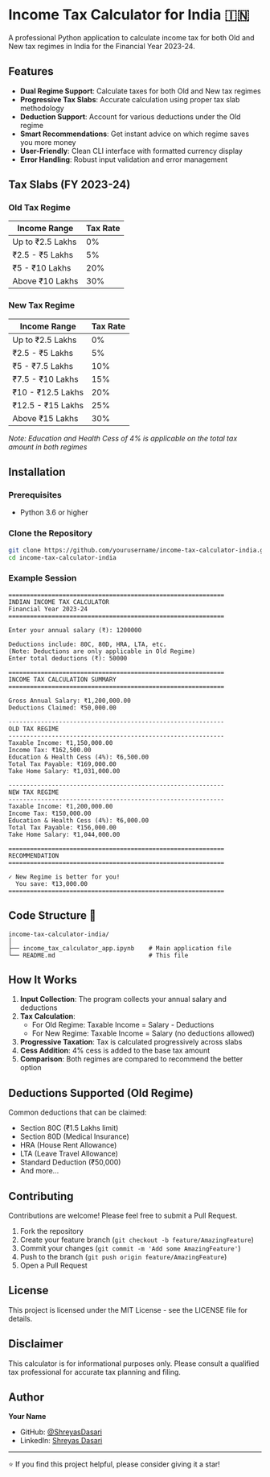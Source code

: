 # Income Tax Calculator for India 🇮🇳

A professional Python application to calculate income tax for both Old and New tax regimes in India for the Financial Year 2023-24.

## Features

- **Dual Regime Support**: Calculate taxes for both Old and New tax regimes
- **Progressive Tax Slabs**: Accurate calculation using proper tax slab methodology
- **Deduction Support**: Account for various deductions under the Old regime
- **Smart Recommendations**: Get instant advice on which regime saves you more money
- **User-Friendly**: Clean CLI interface with formatted currency display
- **Error Handling**: Robust input validation and error management

## Tax Slabs (FY 2023-24)

### Old Tax Regime
| Income Range | Tax Rate |
|--------------|----------|
| Up to ₹2.5 Lakhs | 0% |
| ₹2.5 - ₹5 Lakhs | 5% |
| ₹5 - ₹10 Lakhs | 20% |
| Above ₹10 Lakhs | 30% |

### New Tax Regime
| Income Range | Tax Rate |
|--------------|----------|
| Up to ₹2.5 Lakhs | 0% |
| ₹2.5 - ₹5 Lakhs | 5% |
| ₹5 - ₹7.5 Lakhs | 10% |
| ₹7.5 - ₹10 Lakhs | 15% |
| ₹10 - ₹12.5 Lakhs | 20% |
| ₹12.5 - ₹15 Lakhs | 25% |
| Above ₹15 Lakhs | 30% |

*Note: Education and Health Cess of 4% is applicable on the total tax amount in both regimes*

## Installation

### Prerequisites
- Python 3.6 or higher

### Clone the Repository
```bash
git clone https://github.com/yourusername/income-tax-calculator-india.git
cd income-tax-calculator-india
```

### Example Session
```
============================================================
INDIAN INCOME TAX CALCULATOR
Financial Year 2023-24
============================================================

Enter your annual salary (₹): 1200000

Deductions include: 80C, 80D, HRA, LTA, etc.
(Note: Deductions are only applicable in Old Regime)
Enter total deductions (₹): 50000

============================================================
INCOME TAX CALCULATION SUMMARY
============================================================

Gross Annual Salary: ₹1,200,000.00
Deductions Claimed: ₹50,000.00

------------------------------------------------------------
OLD TAX REGIME
------------------------------------------------------------
Taxable Income: ₹1,150,000.00
Income Tax: ₹162,500.00
Education & Health Cess (4%): ₹6,500.00
Total Tax Payable: ₹169,000.00
Take Home Salary: ₹1,031,000.00

------------------------------------------------------------
NEW TAX REGIME
------------------------------------------------------------
Taxable Income: ₹1,200,000.00
Income Tax: ₹150,000.00
Education & Health Cess (4%): ₹6,000.00
Total Tax Payable: ₹156,000.00
Take Home Salary: ₹1,044,000.00

============================================================
RECOMMENDATION
============================================================

✓ New Regime is better for you!
  You save: ₹13,000.00
============================================================
```

## Code Structure 📁

```
income-tax-calculator-india/
│
├── income_tax_calculator_app.ipynb    # Main application file
└── README.md                          # This file
```

## How It Works

1. **Input Collection**: The program collects your annual salary and deductions
2. **Tax Calculation**: 
   - For Old Regime: Taxable Income = Salary - Deductions
   - For New Regime: Taxable Income = Salary (no deductions allowed)
3. **Progressive Taxation**: Tax is calculated progressively across slabs
4. **Cess Addition**: 4% cess is added to the base tax amount
5. **Comparison**: Both regimes are compared to recommend the better option

## Deductions Supported (Old Regime) 

Common deductions that can be claimed:
- Section 80C (₹1.5 Lakhs limit)
- Section 80D (Medical Insurance)
- HRA (House Rent Allowance)
- LTA (Leave Travel Allowance)
- Standard Deduction (₹50,000)
- And more...

## Contributing

Contributions are welcome! Please feel free to submit a Pull Request.

1. Fork the repository
2. Create your feature branch (`git checkout -b feature/AmazingFeature`)
3. Commit your changes (`git commit -m 'Add some AmazingFeature'`)
4. Push to the branch (`git push origin feature/AmazingFeature`)
5. Open a Pull Request

## License

This project is licensed under the MIT License - see the LICENSE file for details.

## Disclaimer

This calculator is for informational purposes only. Please consult a qualified tax professional for accurate tax planning and filing.

## Author

**Your Name**
- GitHub: [@ShreyasDasari](https://github.com/ShreyasDasari/)
- LinkedIn: [Shreyas Dasari](https://www.linkedin.com/in/shreyas-dasari/)


---

⭐ If you find this project helpful, please consider giving it a star!